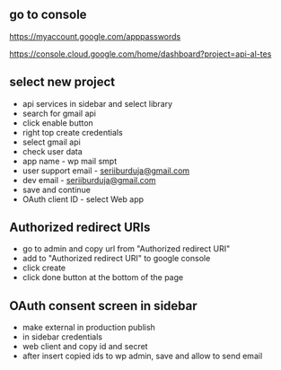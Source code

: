## go to console
https://myaccount.google.com/apppasswords

https://console.cloud.google.com/home/dashboard?project=api-al-tes

## select new project

- api services in sidebar and select library
- search for gmail api
- click enable button
- right top create credentials
- select gmail api
- check user data
- app name - wp mail smpt
- user support email - seriiburduja@gmail.com
- dev email - seriiburduja@gmail.com
- save and continue
- OAuth client ID - select Web app

## Authorized redirect URIs

- go to admin and copy url from "Authorized redirect URI"
- add to "Authorized redirect URI" to google console
- click create
- click done button at the bottom of the page

## OAuth consent screen in sidebar

- make external in production publish
- in sidebar credentials
- web client and copy id and secret
- after insert copied ids to wp admin, save and allow to send email
